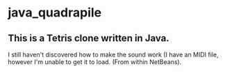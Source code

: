 # java_quadrapile
This is a Tetris clone written in Java.<br/>
---
I still haven't discovered how to make the sound work (I have an MIDI file, however I'm unable to get it to load.
(From within NetBeans).